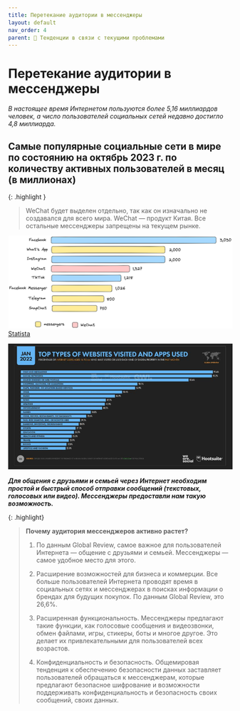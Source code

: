 ```yaml
---
title: Перетекание аудитории в мессенджеры
layout: default
nav_order: 4
parent: 🔄 Тенденции в связи с текущими проблемами
---
```


# Перетекание аудитории в мессенджеры

_В настоящее время Интернетом пользуются более 5,16 миллиардов человек, а число пользователей социальных сетей недавно достигло 4,8 миллиарда._

## Самые популярные социальные сети в мире по состоянию на октябрь 2023 г. по количеству активных пользователей в месяц (в миллионах)

{: .highlight }
> WeChat будет выделен отдельно, так как он изначально не создавался для всего мира. WeChat — продукт Китая. Все остальные мессенджеры запрещены на текущем рынке.

![Самые популярные мессенджеры и социальные сети](/assets/images/image-7.png "Самые популярные мессенджеры и социальные сети")
[Statista](https://www.statista.com/statistics/272014/global-social-networks-ranked-by-number-of-users/)

![Типы сайтов, которые посещают пользователи](/assets/images/toptypes.jpg "Типы сайтов, которые посещают пользователи")

_**Для общения с друзьями и семьей через Интернет необходим простой и быстрый способ отправки сообщений (текстовых, голосовых или видео). Мессенджеры предоставли нам такую возможность.**_

{: .highlight}
> **Почему аудитория мессенджеров активно растет?**
>
> 1) По данным Global Review, самое важное для пользователей Интернета — общение с друзьями и семьей. Мессенджеры — самое удобное место для этого.
>
> 2) Расширение возможностей для бизнеса и коммерции. Все больше пользователей Интернета проводят время в социальных сетях и мессенджерах в поисках информации о брендах для будущих покупок. По данным Global Review, это 26,6%.
>
> 3) Расширенная функциональность. Мессенджеры предлагают такие функции, как голосовые сообщения и видеозвонки, обмен файлами, игры, стикеры, боты и многое другое. Это делает их привлекательными для пользователей всех возрастов.
>
> 4) Конфиденциальность и безопасность. Общемировая тенденция к обеспечению безопасности данных заставляет пользователей обращаться к мессенджерам, которые предлагают безопасное шифрование и возможности поддерживать конфиденциальность и безопасность своих сообщений, своих данных.